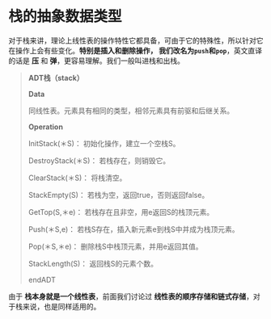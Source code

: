 栈的抽象数据类型
================================================================
对于栈来讲，理论上线性表的操作特性它都具备，可由于它的特殊性，所以针对它在操作上会有些变化。**特别是插入和删除操作，
我们改名为`push`和`pop`**，英文直译的话是 **压** 和 **弹**，更容易理解。我们一般叫进栈和出栈。

> **ADT栈（stack）**
>
> **Data**
>
> 同线性表。元素具有相同的类型，相邻元素具有前驱和后继关系。
>
> **Operation**
>
> InitStack(＊S)： 初始化操作，建立一个空栈S。
>
> DestroyStack(＊S)： 若栈存在，则销毁它。
>
> ClearStack(＊S)： 将栈清空。
>
> StackEmpty(S)： 若栈为空，返回true，否则返回false。
>
> GetTop(S,＊e)： 若栈存在且非空，用e返回S的栈顶元素。
>
> Push(＊S,e)： 若栈S存在，插入新元素e到栈S中并成为栈顶元素。
>
> Pop(＊S,＊e)： 删除栈S中栈顶元素，并用e返回其值。
>
> StackLength(S)： 返回栈S的元素个数。
>
> endADT

由于 **栈本身就是一个线性表**，前面我们讨论过 **线性表的顺序存储和链式存储**，对于栈来说，也是同样适用的。
